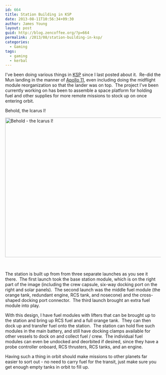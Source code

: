 ```yaml
---
id: 664
title: Station Building in KSP
date: 2013-08-11T10:56:34+09:30
author: James Young
layout: post
guid: http://blog.zencoffee.org/?p=664
permalink: /2013/08/station-building-in-ksp/
categories:
  - Gaming
tags:
  - gaming
  - kerbal
---
```

I've been doing various things in [KSP](https://kerbalspaceprogram.com/) since I last posted about it.  Re-did the Mun landing in the manner of [Apollo 11](http://en.wikipedia.org/wiki/Apollo_11), even including doing the midflight module reorganization so that the lander was on top.  The project I've been currently working on has been to assemble a space platform for holding fuel and other supplies for more remote missions to stock up on once entering orbit.

Behold, the Icarus I!

[<img class="aligncenter size-full wp-image-666" alt="Behold - the Icarus I!" src="https://i1.wp.com/blog.zencoffee.org/wp-content/uploads/2013/08/Icarus-I-Station.jpg?resize=840%2C450" width="840" height="450" data-recalc-dims="1" />](https://i1.wp.com/blog.zencoffee.org/wp-content/uploads/2013/08/Icarus-I-Station.jpg)

&nbsp;

The station is built up from from three separate launches as you see it there.  The first launch took the base station module, which is on the right part of the image (including the crew capsule, six-way docking port on the right and solar panels).  The second launch was the middle fuel module (the orange tank, redundant engine, RCS tank, and nosecone) and the cross-shaped docking port connector.  The third launch brought an extra fuel module into play.

With this design, I have fuel modules with lifters that can be brought up to the station and bring up RCS fuel and a full orange tank.  They can then dock up and transfer fuel onto the station.  The station can hold five such modules in the main battery, and still have docking clamps available for other vessels to dock on and collect fuel / crew.  The individual fuel modules can even be undocked and deorbited if desired, since they have a probe controller onboard, RCS thrusters, RCS tanks, and an engine.

Having such a thing in orbit should make missions to other planets far easier to sort out - no need to carry fuel for the transit, just make sure you get enough empty tanks in orbit to fill up.